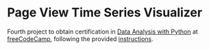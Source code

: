 # Page View Time Series Visualizer

Fourth project to obtain certification in [Data Analysis with Python](https://www.freecodecamp.org/learn/data-analysis-with-python/) at [freeCodeCamp](https://www.freecodecamp.org/learn/), following the provided [instructions](https://www.freecodecamp.org/learn/data-analysis-with-python/data-analysis-with-python-projects/page-view-time-series-visualizer).
